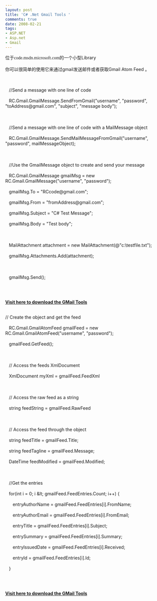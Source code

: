 ```yaml
---
layout: post
title: 'C# .Net Gmail Tools '
comments: true
date: 2008-02-21
tags:
- ASP.NET
- Asp.net
- Gmail
---
```


<p>位于<font face="Verdana">code.msdn.microsoft.com</font>的一个小型Library<br /><br />你可以很简单的使用它来通过gmail发送邮件或者获取Gmail Atom Feed 。<br /><br /> <br /></p>
<p></p>
<div class="codeDiv">   //Send a message with one line of code <br /><br />   RC.Gmail.GmailMessage.SendFromGmail("username", "password", "toAddress@gmail.com", "subject", "message body"); <br /><br /><br /><br />   //Send a message with one line of code with a MailMessage object <br /><br />   RC.Gmail.GmailMessage.SendMailMessageFromGmail("username", "password", mailMessageObject); <br /><br /><br /><br />   //Use the GmailMessage object to create and send your message <br /><br />   RC.Gmail.GmailMessage gmailMsg = new RC.Gmail.GmailMessage("username", "password"); <br /><br />   gmailMsg.To = "RCcode@gmail.com"; <br /><br />   gmailMsg.From = "fromAddress@gmail.com"; <br /><br />   gmailMsg.Subject = "C# Test Message"; <br /><br />   gmailMsg.Body = "Test body"; <br /><br /><br /><br />   MailAttachment attachment = new MailAttachment(@"c:\testfile.txt"); <br /><br />   gmailMsg.Attachments.Add(attachment); <br /><br /><br /><br />   gmailMsg.Send();<br /><br /><p> </p>
</div>
<p></p>
<p><a href="http://code.msdn.microsoft.com/CSharpGmail" target="_blank" mce_href="http://code.msdn.microsoft.com/CSharpGmail"><strong>Visit here to download the GMail Tools</strong></a><br /><br /></p>
<div class="codeDiv">
<p>// Create the object and get the feed <br /><br />   RC.Gmail.GmailAtomFeed gmailFeed = new RC.Gmail.GmailAtomFeed("username", "password"); <br /><br />   gmailFeed.GetFeed(); <br /><br /><br /><br />   // Access the feeds XmlDocument <br /><br />   XmlDocument myXml = gmailFeed.FeedXml <br /><br /><br /><br />   // Access the raw feed as a string <br /><br />   string feedString = gmailFeed.RawFeed <br /><br /><br /><br />   // Access the feed through the object <br /><br />   string feedTitle = gmailFeed.Title; <br /><br />   string feedTagline = gmailFeed.Message; <br /><br />   DateTime feedModified = gmailFeed.Modified; <br /><br /><br /><br />   //Get the entries <br /><br />   for(int i = 0; i &amp;lt; gmailFeed.FeedEntries.Count; i++) { <br /><br />      entryAuthorName = gmailFeed.FeedEntries[i].FromName; <br /><br />      entryAuthorEmail = gmailFeed.FeedEntries[i].FromEmail; <br /><br />      entryTitle = gmailFeed.FeedEntries[i].Subject; <br /><br />      entrySummary = gmailFeed.FeedEntries[i].Summary; <br /><br />      entryIssuedDate = gmailFeed.FeedEntries[i].Received; <br /><br />      entryId = gmailFeed.FeedEntries[i].Id; <br /><br />   }<br /><br /></p>
<br /><p><a href="http://code.msdn.microsoft.com/CSharpGmail" target="_blank" mce_href="http://code.msdn.microsoft.com/CSharpGmail"><strong>Visit here to download the GMail Tools</strong></a></p>
</div>				
